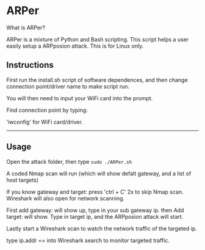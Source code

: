# ARPer
What is ARPer?

ARPer is a mixture of Python and Bash scripting. This script helps a user easily setup a ARPposion attack. This is for Linux only.

## Instructions

First run the install.sh script of software dependences, and then change connection point/driver name to make script run.
    
You will then need to input your WiFi card into the prompt.

Find connection point by typing:

'iwconfig' for WiFi card/driver.

----

## Usage

Open the attack folder, then type `sudo ./ARPer.sh`

A coded Nmap scan will run (which will show defalt gateway, and a list of host targets)

If you know gateway and target: press 'ctrl + C' 2x to skip Nmap scan. Wireshark will also open for network scanning.

First add gateway: will show up, type in your sub gateway ip.
then Add target: will show. Type in target ip, and the ARPposion attack will start.

Lastly start a Wireshark scan to watch the network traffic of the targeted ip.

type ip.addr == <target ip> into Wireshark search to monitor targeted traffic.

